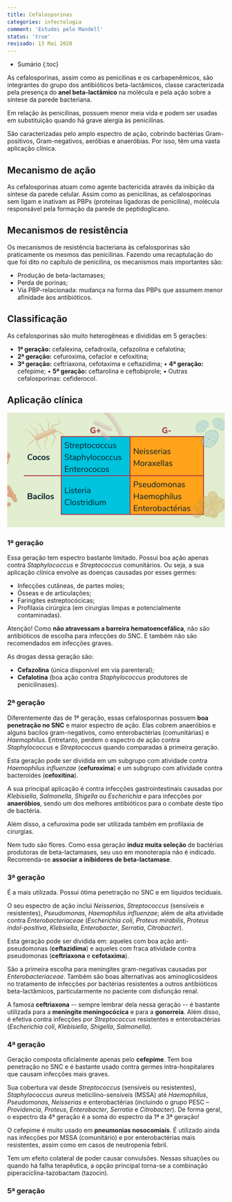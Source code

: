 ```yaml
---
title: Cefalosporinas
categories: infectologia
comment: 'Estudei pelo Mandell'
status: 'true'
revisado: 13 Mai 2020
---
```


* Sumário
{:toc}

As cefalosporinas, assim como as penicilinas e os carbapenêmicos, são integrantes do grupo dos antibióticos beta-lactâmicos, classe caracterizada pela presença do **anel beta-lactâmico**
na molécula e pela ação sobre a síntese da parede bacteriana.

Em relação às penicilinas, possuem menor meia vida e podem ser usadas em substituição quando há grave alergia às penicilinas. 

São caracterizadas pelo amplo espectro de ação, cobrindo bactérias Gram-positivos, Gram-negativos,
aeróbias e anaeróbias. Por isso, têm uma vasta aplicação clínica.

## Mecanismo de ação

As cefalosporinas atuam como agente bactericida através da inibição da síntese da parede celular. Assim como as penicilinas, as cefalosporinas sem ligam e inativam as PBPs (proteínas ligadoras de penicilina), molécula responsável pela formação da parede de peptidoglicano.

## Mecanismos de resistência

Os mecanismos de resistência bacteriana às cefalosporinas são praticamente os mesmos das penicilinas. Fazendo uma recaptulação do que foi dito no capítulo de penicilina, os mecanismos mais importantes são:

* Produção de beta-lactamases;
* Perda de porinas;
* Via PBP-relacionada: mudança na forma das PBPs que assumem menor afinidade àos antibióticos.

## Classificação

As cefalosporinas são muito heterogêneas e divididas em 5 gerações:

* **1ª geração:** cefalexina, cefadroxila, cefazolina e cefalotina;
* **2ª geração:** cefuroxima, cefaclor e cefoxitina;
* **3ª geração:** ceftriaxona, cefotaxima e ceftazidima;
• **4ª geração:** cefepime;
• **5ª geração:** ceftarolina e ceftobiprole;
• Outras cefalosporinas: cefiderocol.

## Aplicação clínica

![Principais Grams](/assets/infectologia/atb/grams-principais.png)

### 1ª geração

Essa geração tem espectro bastante limitado. Possui boa ação apenas contra *Staphylococcus* e *Streptococcus* comunitários. Ou seja, a sua aplicação clínica envolve as doenças causadas por esses germes:

* Infecções cutâneas, de partes moles;
* Ósseas e de articulações;
* Faringites estreptocócicas;
* Profilaxia cirúrgica (em cirurgias limpas e potencialmente contaminadas).

Atenção! Como **não atravessam a barreira hematoencefálica**, não são antibióticos de escolha para infecções do SNC. E também não são recomendados em infecções graves.

As drogas dessa geração são:

* **Cefazolina** (única disponível em via parenteral);
* **Cefalotina** (boa ação contra *Staphylococcus* produtores de penicilinases).

### 2ª geração

Diferentemente das de 1ª geração, essas cefalosporinas possuem **boa penetração no SNC** e maior espectro de ação. Elas cobrem anaeróbios e alguns bacilos gram-negativos, como enterobactérias (comunitárias) e *Haemophilus*. Entretanto, perdem o espectro de ação contra *Staphylococcus* e *Streptococcus* quando comparadas à primeira geração.

Esta geração pode ser dividida em um subgrupo com atividade contra *Haemophilus influenzae* (**cefuroxima**) e um subgrupo com atividade contra bacteroides (**cefoxitina**).

A sua principal aplicação é contra infecções gastrointestinais causadas por *Klebisiella*,
*Salmonella*, *Shigella* ou *Escherichia* e para infecções por **anaeróbios**, sendo um dos melhores antibióticos para o combate deste tipo de bactéria.

Além disso, a cefuroxima pode ser utilizada também em profilaxia de cirurgias. 

Nem tudo são flores. Como essa geração **induz muita seleção** de bactérias produtoras de beta-lactamases, seu uso em monoterapia não é indicado. Recomenda-se **associar a inibidores de beta-lactamase**.

### 3ª geração

É a mais utilizada. Possui ótima penetração no SNC e em líquidos teciduais.

O seu espectro de ação inclui *Neisserias*, *Streptococcus* (sensíveis e resistentes), *Pseudomonas*, *Haemophilus influenzae*; além de alta atividade contra *Enterobacteriaceae* (*Escherichia coli*, *Proteus mirabilis*, *Proteus indol-positiva*, *Klebsiella*, *Enterobacter*, *Serratia*, *Citrobacter*).

Esta geração pode ser dividida em: aqueles com boa ação anti-pseudomonas (**ceftazidima**) e aqueles com fraca atividade contra pseudomonas (**ceftriaxona** e **cefotaxima**).

São a primeira escolha para meningites gram-negativas causadas por *Enterobacteriaceae*. Também são boas alternativas aos aminoglicosídeos no tratamento de infecções por bactérias resistentes a outros antibióticos beta-lactâmicos, particularmente no paciente com disfunção renal.

A famosa **ceftriaxona** -- sempre lembrar dela nessa geração -- é bastante utilizada para a **meningite meningocócica** e para a **gonorreia**. Além disso, é efetiva contra infecções por *Streptococcus* resistentes e enterobactérias (*Escherichia coli*, *Klebisiella*, *Shigella*, *Salmonella*).

### 4ª geração

Geração composta oficialmente apenas pelo **cefepime**. Tem boa penetração no SNC e é bastante usado contra germes intra-hospitalares que causam infecções mais graves.

Sua cobertura vai desde *Streptococcus* (sensíveis ou resistentes), *Staphylococcus aureus* meticilino-sensíveis (MSSA) até *Haemophilus*, *Pseudomonas*, *Neisserias* e enterobactérias (incluindo o grupo PESC – *Providencia*, *Proteus*, *Enterobacter*, *Serratia* e *Citrobacter*). De forma geral, o espectro da 4ª geração é a soma do espectro da 1ª e 3ª geração!

O cefepime é muito usado em **pneumonias nosocomiais**. É utilizado ainda nas infecções por MSSA
(comunitário) e por enterobactérias mais resistentes, assim como em casos de neutropenia febril.

Tem um efeito colateral de poder causar convulsões. Nessas situações ou quando há falha terapêutica, a opção principal torna-se a combinação piperaciclina-tazobactam (tazocin).

### 5ª geração






